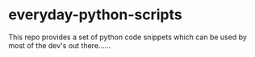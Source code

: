 # everyday-python-scripts
This repo provides a set of python code snippets which can be used by most of the dev's out there......
